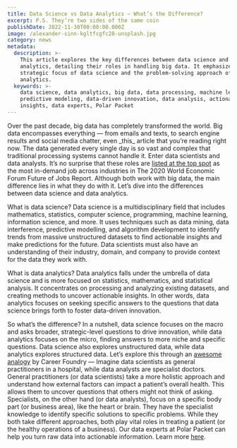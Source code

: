 ```yaml
---
title: Data Science vs Data Analytics — What’s the Difference?
excerpt: P.S. They’re two sides of the same coin
publishDate: 2022-11-30T00:00:00.000Z
image: /alexander-sinn-kgltfcgfc28-unsplash.jpg
category: news
metadata:
  description: >-
    This article explores the key differences between data science and data
    analytics, detailing their roles in handling big data. It emphasizes the
    strategic focus of data science and the problem-solving approach of data
    analytics.
  keywords: >-
    data science, data analytics, big data, data processing, machine learning,
    predictive modeling, data-driven innovation, data analysis, actionable
    insights, data experts, Polar Packet
---
```


Over the past decade, big data has completely transformed the world.
Big data encompasses everything — from emails and texts, to search engine results and social media chatter, even \_this\_ article that you’re reading right now. The data generated every single day is so vast and complex that traditional processing systems cannot handle it.
Enter data scientists and data analysts.
It’s no surprise that these roles are [listed at the top spot](https://www.weforum.org/reports/the-future-of-jobs-report-2020) as the most in-demand job across industries in The 2020 World Economic Forum Future of Jobs Report.
Although both work with big data, the main difference lies in what they do with it. Let’s dive into the differences between data science and data analytics.

What is data science?
Data science is a multidisciplinary field that includes mathematics, statistics, computer science, programming, machine learning, information science, and more.
It uses techniques such as data mining, data interference, predictive modelling, and algorithm development to identify trends from massive unstructured datasets to find actionable insights and make predictions for the future.
Data scientists must also have an understanding of their industry, domain, and company to provide context for the data they work with.

What is data analytics?
Data analytics falls under the umbrella of data science and is more focused on statistics, mathematics, and statistical analysis.
It concentrates on processing and analyzing existing datasets, and creating methods to uncover actionable insights.
In other words, data analytics focuses on seeking specific answers to the questions that data science brings forth to foster data-driven innovation.

So what’s the difference?
In a nutshell, data science focuses on the macro and asks broader, strategic-level questions to drive innovation, while data analytics focuses on the micro, finding answers to more niche and specific questions.
Data science also explores unstructured data, while data analytics explores structured data.
Let’s explore this through an [awesome analogy](https://www.youtube.com/watch?v=T08eJt9DlgU) by Career Foundry — Imagine data scientists as general practitioners in a hospital, while data analysts are specialist doctors.
General practitioners (or data scientists) take a more holistic approach and understand how external factors can impact a patient’s overall health. This allows them to uncover questions that others might not think of asking.
Specialists, on the other hand (or data analysts), focus on a specific body part (or business area), like the heart or brain. They have the specialist knowledge to identify specific solutions to specific problems.
While they both take different approaches, both play vital roles in treating a patient (or the healthy operations of a business).
Our data experts at Polar Packet can help you turn raw data into actionable information. Learn more [here](https://polarpacket.com/).
